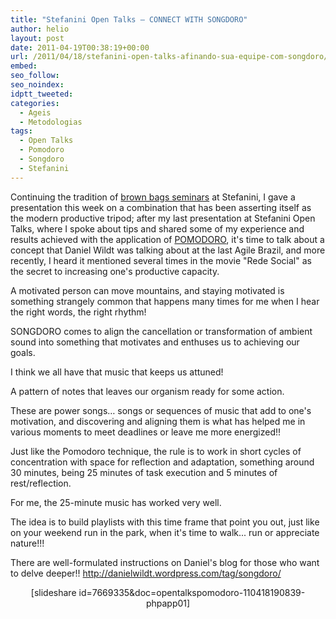 ```yaml
---
title: "Stefanini Open Talks – CONNECT WITH SONGDORO"
author: helio
layout: post
date: 2011-04-19T00:38:19+00:00
url: /2011/04/18/stefanini-open-talks-afinando-sua-equipe-com-songdoro/
embed: 
seo_follow: 
seo_noindex: 
idptt_tweeted: 
categories:
  - Ageis
  - Metodologias
tags:
  - Open Talks
  - Pomodoro
  - Songdoro
  - Stefanini
---
```


Continuing the tradition of [brown bags seminars][1] at Stefanini, I gave a presentation this week on a combination that has been asserting itself as the modern productive tripod; after my last presentation at Stefanini Open Talks, where I spoke about tips and shared some of my experience and results achieved with the application of [POMODORO][2], it's time to talk about a concept that Daniel Wildt was talking about at the last Agile Brazil, and more recently, I heard it mentioned several times in the movie "Rede Social" as the secret to increasing one's productive capacity.

A motivated person can move mountains, and staying motivated is something strangely common that happens many times for me when I hear the right words, the right rhythm!

SONGDORO comes to align the cancellation or transformation of ambient sound into something that motivates and enthuses us to achieving our goals.

I think we all have that music that keeps us attuned!

A pattern of notes that leaves our organism ready for some action.

These are power songs… songs or sequences of music that add to one's motivation, and discovering and aligning them is what has helped me in various moments to meet deadlines or leave me more energized!!

Just like the Pomodoro technique, the rule is to work in short cycles of concentration with space for reflection and adaptation, something around 30 minutes, being 25 minutes of task execution and 5 minutes of rest/reflection.

For me, the 25-minute music has worked very well.

The idea is to build playlists with this time frame that point you out, just like on your weekend run in the park, when it's time to walk... run or appreciate nature!!!

There are well-formulated instructions on Daniel's blog for those who want to delve deeper!! <http://danielwildt.wordpress.com/tag/songdoro/> 
<p style="text-align: center">
 [slideshare id=7669335&doc=opentalkspomodoro-110418190839-phpapp01] 
</p>
 &nbsp; &nbsp;

[2]: /2011/01/13/stefanini-open-talks-pomodoro-technique/ "POMODORO"

[1]: http://en.wikipedia.org/wiki/Brown_bag_seminars "Brown bags seminars"